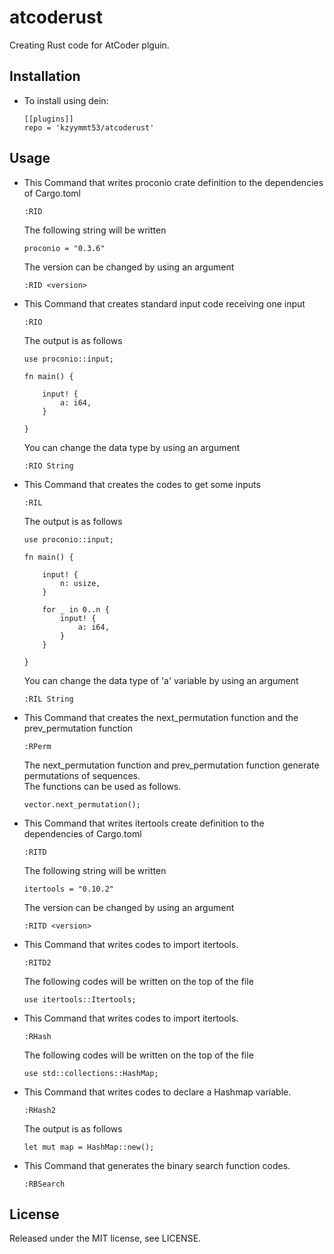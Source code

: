 atcoderust
==
Creating Rust code for AtCoder plguin.


Installation
--
* To install using dein:
  ```
  [[plugins]]
  repo = 'kzyymmt53/atcoderust'
  ```

Usage
--
* This Command that writes proconio crate definition to the dependencies of Cargo.toml
  ```
  :RID
  ```
  The following string will be written
  ```
  proconio = "0.3.6"
  ```

  The version can be changed by using an argument
  ```                                            
  :RID <version>                             
  ```  

* This Command that creates standard input code receiving one input 
  ```
  :RIO
  ```
   
  The output is as follows
  ```
  use proconio::input;
 
  fn main() {
 
      input! {
          a: i64,
      }
 
  }   
  ```
 
  You can change the data type by using an argument
  ```
  :RIO String
  ```

* This Command that creates the codes to get some inputs
  ```
  :RIL
  ```
  
  The output is as follows
  ```
  use proconio::input;
 
  fn main() {
 
      input! {
          n: usize,
      }
 
      for _ in 0..n {
          input! {
              a: i64,
          }
      }
 
  }
  ```

  You can change the data type of 'a' variable by using an argument
  ```
  :RIL String
  ```

* This Command that creates the next_permutation function and the prev_permutation function
  ```
  :RPerm
  ```

  The next_permutation function and prev_permutation function generate permutations of sequences.  
  The functions can be used as follows.
  ```
  vector.next_permutation();
  ```

* This Command that writes itertools create definition to the dependencies of Cargo.toml
  ```
  :RITD
  ```
  The following string will be written
  ```
  itertools = "0.10.2"
  ``` 
 
  The version can be changed by using an argument
  ```                                            
  :RITD <version>
  ```  

* This Command that writes codes to import itertools. 
  ```
  :RITD2
  ```
  
  The following codes will be written on the top of the file
  ```
  use itertools::Itertools;
  ```

* This Command that writes codes to import itertools. 
  ```
  :RHash
  ```

  The following codes will be written on the top of the file
  ```
  use std::collections::HashMap;
  ```
  
* This Command that writes codes to declare a Hashmap variable. 
  ```
  :RHash2
  ```
  
  The output is as follows
  ```
  let mut map = HashMap::new();
  ```

* This Command that generates the binary search function codes. 
  ```
  :RBSearch
  ```

License
--
Released under the MIT license, see LICENSE.
